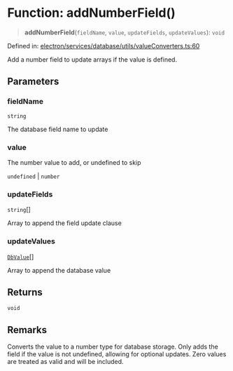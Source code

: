 # Function: addNumberField()

> **addNumberField**(`fieldName`, `value`, `updateFields`, `updateValues`): `void`

Defined in: [electron/services/database/utils/valueConverters.ts:60](https://github.com/Nick2bad4u/Uptime-Watcher/blob/3cce0c3b352c8390536ca3c7399ece50a05faf18/electron/services/database/utils/valueConverters.ts#L60)

Add a number field to update arrays if the value is defined.

## Parameters

### fieldName

`string`

The database field name to update

### value

The number value to add, or undefined to skip

`undefined` | `number`

### updateFields

`string`[]

Array to append the field update clause

### updateValues

[`DbValue`](../type-aliases/DbValue.md)[]

Array to append the database value

## Returns

`void`

## Remarks

Converts the value to a number type for database storage.
Only adds the field if the value is not undefined, allowing for optional updates.
Zero values are treated as valid and will be included.
